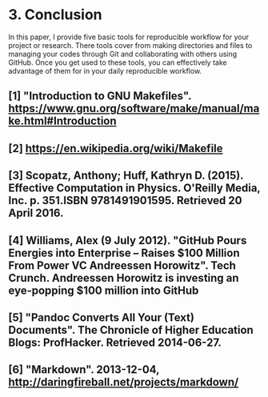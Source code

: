 # 3. Conclusion

In this paper, I provide five basic tools for reproducible workflow for your project or research. There tools cover from making directories and files to managing your codes through Git and collaborating with others using GitHub. Once you get used to these tools, you can effectively take advantage of them for in your daily reproducible workflow.

## [1] "Introduction to GNU Makefiles". https://www.gnu.org/software/make/manual/make.html#Introduction

## [2] https://en.wikipedia.org/wiki/Makefile

## [3] Scopatz, Anthony; Huff, Kathryn D. (2015). Effective Computation in Physics. O'Reilly Media, Inc. p. 351.ISBN 9781491901595. Retrieved 20 April 2016.

## [4] Williams, Alex (9 July 2012). "GitHub Pours Energies into Enterprise – Raises $100 Million From Power VC Andreessen Horowitz". Tech Crunch. Andreessen Horowitz is investing an eye-popping $100 million into GitHub

## [5] "Pandoc Converts All Your (Text) Documents". The Chronicle of Higher Education Blogs: ProfHacker. Retrieved 2014-06-27.

## [6] "Markdown". 2013-12-04, http://daringfireball.net/projects/markdown/
